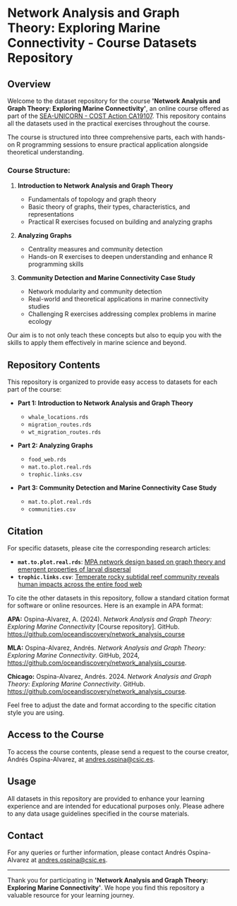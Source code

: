 # Network Analysis and Graph Theory: Exploring Marine Connectivity - Course Datasets Repository

## Overview

Welcome to the dataset repository for the course **'Network Analysis and Graph Theory: Exploring Marine Connectivity'**, an online course offered as part of the [SEA-UNICORN - COST Action CA19107](https://www.sea-unicorn.com). This repository contains all the datasets used in the practical exercises throughout the course.

The course is structured into three comprehensive parts, each with hands-on R programming sessions to ensure practical application alongside theoretical understanding.

### Course Structure:

1. **Introduction to Network Analysis and Graph Theory**
   - Fundamentals of topology and graph theory
   - Basic theory of graphs, their types, characteristics, and representations
   - Practical R exercises focused on building and analyzing graphs

2. **Analyzing Graphs**
   - Centrality measures and community detection
   - Hands-on R exercises to deepen understanding and enhance R programming skills

3. **Community Detection and Marine Connectivity Case Study**
   - Network modularity and community detection
   - Real-world and theoretical applications in marine connectivity studies
   - Challenging R exercises addressing complex problems in marine ecology

Our aim is to not only teach these concepts but also to equip you with the skills to apply them effectively in marine science and beyond.

## Repository Contents

This repository is organized to provide easy access to datasets for each part of the course:

- **Part 1: Introduction to Network Analysis and Graph Theory**
  - `whale_locations.rds`
  - `migration_routes.rds`
  - `wt_migration_routes.rds`

- **Part 2: Analyzing Graphs**
  - `food_web.rds`
  - `mat.to.plot.real.rds`
  - `trophic.links.csv`

- **Part 3: Community Detection and Marine Connectivity Case Study**
  - `mat.to.plot.real.rds`
  - `communities.csv`

## Citation

For specific datasets, please cite the corresponding research articles:

- **`mat.to.plot.real.rds`**: [MPA network design based on graph theory and emergent properties of larval dispersal](https://www.int-res.com/abstracts/meps/v650/p309-326/)
- **`trophic.links.csv`**: [Temperate rocky subtidal reef community reveals human impacts across the entire food web](https://doi.org/10.3354/meps12057)

To cite the other datasets in this repository, follow a standard citation format for software or online resources. Here is an example in APA format:

**APA:**
Ospina-Alvarez, A. (2024). *Network Analysis and Graph Theory: Exploring Marine Connectivity* [Course repository]. GitHub. https://github.com/oceandiscovery/network_analysis_course

**MLA:**
Ospina-Alvarez, Andrés. *Network Analysis and Graph Theory: Exploring Marine Connectivity*. GitHub, 2024, https://github.com/oceandiscovery/network_analysis_course.

**Chicago:**
Ospina-Alvarez, Andrés. 2024. *Network Analysis and Graph Theory: Exploring Marine Connectivity*. GitHub. https://github.com/oceandiscovery/network_analysis_course.

Feel free to adjust the date and format according to the specific citation style you are using.

## Access to the Course

To access the course contents, please send a request to the course creator, Andrés Ospina-Alvarez, at [andres.ospina@csic.es](mailto:andres.ospina@csic.es).

## Usage

All datasets in this repository are provided to enhance your learning experience and are intended for educational purposes only. Please adhere to any data usage guidelines specified in the course materials.

## Contact

For any queries or further information, please contact Andrés Ospina-Alvarez at [andres.ospina@csic.es](mailto:andres.ospina@csic.es).

---

Thank you for participating in **'Network Analysis and Graph Theory: Exploring Marine Connectivity'**. We hope you find this repository a valuable resource for your learning journey.
